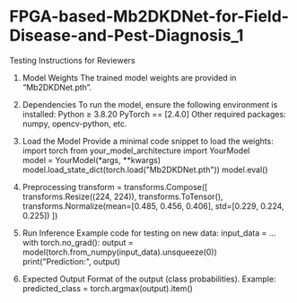 # FPGA-based-Mb2DKDNet-for-Field-Disease-and-Pest-Diagnosis_1
Testing Instructions for Reviewers
1. Model Weights
The trained model weights are provided in “Mb2DKDNet.pth”.
2. Dependencies
To run the model, ensure the following environment is installed:
Python ≥ 3.8.20
PyTorch == [2.4.0]
Other required packages: numpy, opencv-python, etc.
3. Load the Model
Provide a minimal code snippet to load the weights:
import torch
from your_model_architecture import YourModel  
model = YourModel(*args, **kwargs)  
model.load_state_dict(torch.load("Mb2DKDNet.pth"))
model.eval()
4. Preprocessing
transform = transforms.Compose([
    transforms.Resize((224, 224)),
    transforms.ToTensor(),
    transforms.Normalize(mean=[0.485, 0.456, 0.406], std=[0.229, 0.224, 0.225])
])

5. Run Inference
Example code for testing on new data:
input_data = ...  
with torch.no_grad():
    output = model(torch.from_numpy(input_data).unsqueeze(0))  
print("Prediction:", output)
6. Expected Output
Format of the output (class probabilities).
Example:
predicted_class = torch.argmax(output).item()

